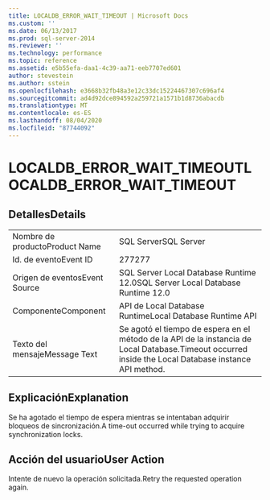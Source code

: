 ```yaml
---
title: LOCALDB_ERROR_WAIT_TIMEOUT | Microsoft Docs
ms.custom: ''
ms.date: 06/13/2017
ms.prod: sql-server-2014
ms.reviewer: ''
ms.technology: performance
ms.topic: reference
ms.assetid: e5b55efa-daa1-4c39-aa71-eeb7707ed601
author: stevestein
ms.author: sstein
ms.openlocfilehash: e3668b32fb48a3e12c33dc15224467307c696af4
ms.sourcegitcommit: ad4d92dce894592a259721a1571b1d8736abacdb
ms.translationtype: MT
ms.contentlocale: es-ES
ms.lasthandoff: 08/04/2020
ms.locfileid: "87744092"
---
```

# <a name="localdb_error_wait_timeout"></a><span data-ttu-id="b17ed-102">LOCALDB_ERROR_WAIT_TIMEOUT</span><span class="sxs-lookup"><span data-stu-id="b17ed-102">LOCALDB_ERROR_WAIT_TIMEOUT</span></span>
    
## <a name="details"></a><span data-ttu-id="b17ed-103">Detalles</span><span class="sxs-lookup"><span data-stu-id="b17ed-103">Details</span></span>  
  
|||  
|-|-|  
|<span data-ttu-id="b17ed-104">Nombre de producto</span><span class="sxs-lookup"><span data-stu-id="b17ed-104">Product Name</span></span>|<span data-ttu-id="b17ed-105">SQL Server</span><span class="sxs-lookup"><span data-stu-id="b17ed-105">SQL Server</span></span>|  
|<span data-ttu-id="b17ed-106">Id. de evento</span><span class="sxs-lookup"><span data-stu-id="b17ed-106">Event ID</span></span>|<span data-ttu-id="b17ed-107">277</span><span class="sxs-lookup"><span data-stu-id="b17ed-107">277</span></span>|  
|<span data-ttu-id="b17ed-108">Origen de eventos</span><span class="sxs-lookup"><span data-stu-id="b17ed-108">Event Source</span></span>|<span data-ttu-id="b17ed-109">SQL Server Local Database Runtime 12.0</span><span class="sxs-lookup"><span data-stu-id="b17ed-109">SQL Server Local Database Runtime 12.0</span></span>|  
|<span data-ttu-id="b17ed-110">Componente</span><span class="sxs-lookup"><span data-stu-id="b17ed-110">Component</span></span>|<span data-ttu-id="b17ed-111">API de Local Database Runtime</span><span class="sxs-lookup"><span data-stu-id="b17ed-111">Local Database Runtime API</span></span>|  
|<span data-ttu-id="b17ed-112">Texto del mensaje</span><span class="sxs-lookup"><span data-stu-id="b17ed-112">Message Text</span></span>|<span data-ttu-id="b17ed-113">Se agotó el tiempo de espera en el método de la API de la instancia de Local Database.</span><span class="sxs-lookup"><span data-stu-id="b17ed-113">Timeout occurred inside the Local Database instance API method.</span></span>|  
  
## <a name="explanation"></a><span data-ttu-id="b17ed-114">Explicación</span><span class="sxs-lookup"><span data-stu-id="b17ed-114">Explanation</span></span>  
 <span data-ttu-id="b17ed-115">Se ha agotado el tiempo de espera mientras se intentaban adquirir bloqueos de sincronización.</span><span class="sxs-lookup"><span data-stu-id="b17ed-115">A time-out occurred while trying to acquire synchronization locks.</span></span>  
  
## <a name="user-action"></a><span data-ttu-id="b17ed-116">Acción del usuario</span><span class="sxs-lookup"><span data-stu-id="b17ed-116">User Action</span></span>  
 <span data-ttu-id="b17ed-117">Intente de nuevo la operación solicitada.</span><span class="sxs-lookup"><span data-stu-id="b17ed-117">Retry the requested operation again.</span></span>  
  
  
